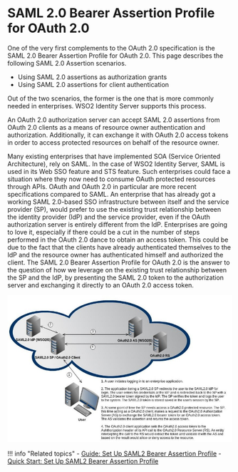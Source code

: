 # SAML 2.0 Bearer Assertion Profile for OAuth 2.0

One of the very first complements to the OAuth 2.0 specification is the
SAML 2.0 Bearer Assertion Profile for OAuth 2.0. This page describes the following SAML 2.0 Assertion scenarios.

-   Using SAML 2.0 assertions as authorization grants
-   Using SAML 2.0 assertions for client authentication

Out of the two scenarios, the former is the one that is more
commonly needed in enterprises. WSO2 Identity Server supports this
process.

An OAuth 2.0 authorization server can accept
SAML 2.0 assertions from OAuth 2.0 clients as a means of resource owner
authentication and authorization. Additionally, it can exchange it with
OAuth 2.0 access tokens in order to access protected resources on behalf
of the resource owner.

Many existing enterprises that have implemented SOA (Service Oriented Architecture),
rely on SAML. In the case of WSO2 Identity Server, SAML is used in its Web SSO feature
and STS feature. Such enterprises could face a situation where they now
need to consume OAuth protected resources through APIs. OAuth and OAuth
2.0 in particular are more recent specifications compared to SAML. An
enterprise that has already got a working SAML 2.0-based SSO
infrastructure between itself and the service provider (SP), would prefer
to use the existing trust relationship between the identity provider
(IdP) and the service provider, even if the OAuth authorization server
is entirely different from the IdP. Enterprises are going to love it, especially if there could be a cut in the number 
of steps performed in the OAuth 2.0 dance to obtain an access token. This could be due to the fact that the clients have
already authenticated themselves to the IdP and the resource owner has authenticated himself and authorized the client.
The SAML 2.0 Bearer Assertion Profile for OAuth 2.0 is the
answer to the question of how we leverage on the existing trust
relationship between the SP and the IdP, by presenting the SAML 2.0
token to the authorization server and exchanging it directly to an OAuth
2.0 access token.


![SAML 2.0 flow](../../../assets/img/concepts/saml-2.0-flow.jpg)

!!! info "Related topics"
        - [Guide: Set Up SAML2 Bearer Assertion Profile](../../../../guides/access-delegation/saml2-bearer-assertion-profile)
        - [Quick Start: Set Up SAML2 Bearer Assertion Profile](../../../../quick-starts/saml2-bearer-assertion-profile)
